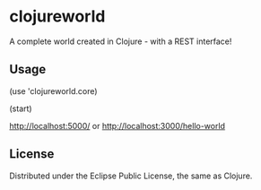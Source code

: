 # clojureworld

A complete world created in Clojure - with a REST interface!

## Usage

(use 'clojureworld.core)

(start)

[http://localhost:5000/](http://localhost:5000/)
or
[http://localhost:3000/hello-world](http://localhost:3000/hello-world)


## License

Distributed under the Eclipse Public License, the same as Clojure.
